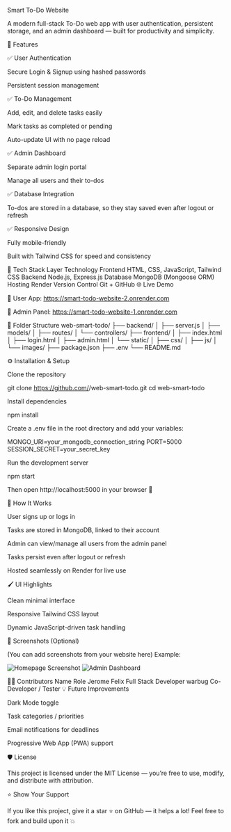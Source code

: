  Smart To-Do Website

A modern full-stack To-Do web app with user authentication, persistent storage, and an admin dashboard — built for productivity and simplicity.

🚀 Features

✅ User Authentication

Secure Login & Signup using hashed passwords

Persistent session management

✅ To-Do Management

Add, edit, and delete tasks easily

Mark tasks as completed or pending

Auto-update UI with no page reload

✅ Admin Dashboard

Separate admin login portal

Manage all users and their to-dos

✅ Database Integration

To-dos are stored in a database, so they stay saved even after logout or refresh

✅ Responsive Design

Fully mobile-friendly

Built with Tailwind CSS for speed and consistency

🧩 Tech Stack
Layer	Technology
Frontend	HTML, CSS, JavaScript, Tailwind CSS
Backend	Node.js, Express.js
Database	MongoDB (Mongoose ORM)
Hosting	Render
Version Control	Git + GitHub
🌐 Live Demo

🔗 User App: https://smart-todo-website-2.onrender.com

🔗 Admin Panel: https://smart-todo-website-1.onrender.com

📂 Folder Structure
web-smart-todo/
├── backend/
│   ├── server.js
│   ├── models/
│   ├── routes/
│   └── controllers/
├── frontend/
│   ├── index.html
│   ├── login.html
│   ├── admin.html
│   └── static/
│       ├── css/
│       ├── js/
│       └── images/
├── package.json
├── .env
└── README.md

⚙️ Installation & Setup

Clone the repository

git clone https://github.com/<your-username>/web-smart-todo.git
cd web-smart-todo


Install dependencies

npm install


Create a .env file in the root directory and add your variables:

MONGO_URI=your_mongodb_connection_string
PORT=5000
SESSION_SECRET=your_secret_key


Run the development server

npm start


Then open http://localhost:5000
 in your browser 🎉

🧠 How It Works

User signs up or logs in

Tasks are stored in MongoDB, linked to their account

Admin can view/manage all users from the admin panel

Tasks persist even after logout or refresh

Hosted seamlessly on Render for live use

🖌️ UI Highlights

Clean minimal interface

Responsive Tailwind CSS layout

Dynamic JavaScript-driven task handling

📸 Screenshots (Optional)

(You can add screenshots from your website here)
Example:

![Homepage Screenshot](assets/screenshot-home.png)
![Admin Dashboard](assets/screenshot-admin.png)

🧑‍💻 Contributors
Name	Role
Jerome Felix	Full Stack Developer
warbug	Co-Developer / Tester
💡 Future Improvements

Dark Mode toggle

Task categories / priorities

Email notifications for deadlines

Progressive Web App (PWA) support

🛡️ License

This project is licensed under the MIT License — you’re free to use, modify, and distribute with attribution.

⭐ Show Your Support

If you like this project, give it a star ⭐ on GitHub — it helps a lot!
Feel free to fork and build upon it 💥
